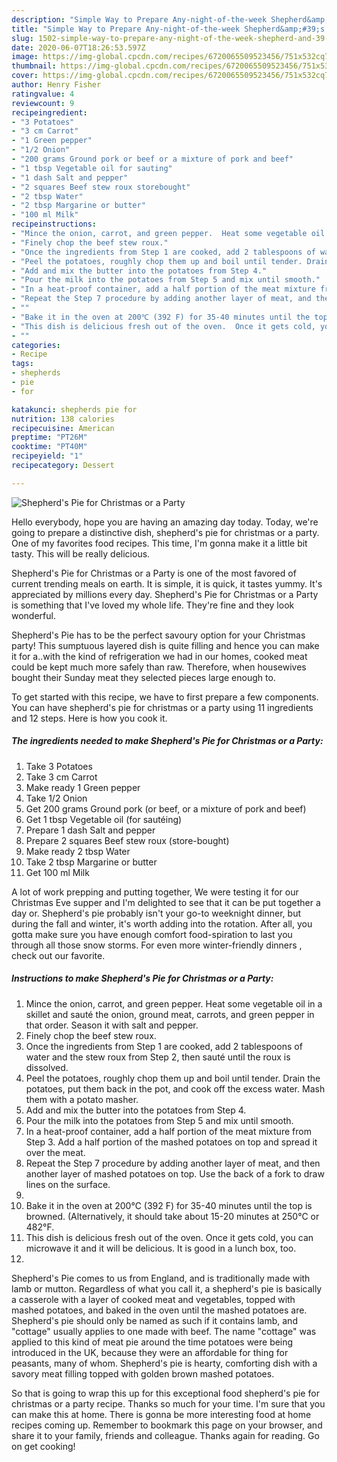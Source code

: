 ```yaml
---
description: "Simple Way to Prepare Any-night-of-the-week Shepherd&amp;#39;s Pie for Christmas or a Party"
title: "Simple Way to Prepare Any-night-of-the-week Shepherd&amp;#39;s Pie for Christmas or a Party"
slug: 1502-simple-way-to-prepare-any-night-of-the-week-shepherd-and-39-s-pie-for-christmas-or-a-party
date: 2020-06-07T18:26:53.597Z
image: https://img-global.cpcdn.com/recipes/6720065509523456/751x532cq70/shepherds-pie-for-christmas-or-a-party-recipe-main-photo.jpg
thumbnail: https://img-global.cpcdn.com/recipes/6720065509523456/751x532cq70/shepherds-pie-for-christmas-or-a-party-recipe-main-photo.jpg
cover: https://img-global.cpcdn.com/recipes/6720065509523456/751x532cq70/shepherds-pie-for-christmas-or-a-party-recipe-main-photo.jpg
author: Henry Fisher
ratingvalue: 4
reviewcount: 9
recipeingredient:
- "3 Potatoes"
- "3 cm Carrot"
- "1 Green pepper"
- "1/2 Onion"
- "200 grams Ground pork or beef or a mixture of pork and beef"
- "1 tbsp Vegetable oil for sauting"
- "1 dash Salt and pepper"
- "2 squares Beef stew roux storebought"
- "2 tbsp Water"
- "2 tbsp Margarine or butter"
- "100 ml Milk"
recipeinstructions:
- "Mince the onion, carrot, and green pepper.  Heat some vegetable oil in a skillet and sauté the onion, ground meat, carrots, and green pepper in that order.  Season it with salt and pepper."
- "Finely chop the beef stew roux."
- "Once the ingredients from Step 1 are cooked, add 2 tablespoons of water and the stew roux from Step 2, then sauté until the roux is dissolved."
- "Peel the potatoes, roughly chop them up and boil until tender. Drain the potatoes, put them back in the pot, and cook off the excess water. Mash them with a potato masher."
- "Add and mix the butter into the potatoes from Step 4."
- "Pour the milk into the potatoes from Step 5 and mix until smooth."
- "In a heat-proof container, add a half portion of the meat mixture from Step 3. Add a half portion of the mashed potatoes on top and spread it over the meat."
- "Repeat the Step 7 procedure by adding another layer of meat, and then another layer of mashed potatoes on top. Use the back of a fork to draw lines on the surface."
- ""
- "Bake it in the oven at 200℃ (392 F) for 35-40 minutes until the top is browned. (Alternatively, it should take about 15-20 minutes at 250℃ or 482°F."
- "This dish is delicious fresh out of the oven.  Once it gets cold, you can microwave it and it will be delicious. It is good in a lunch box, too."
- ""
categories:
- Recipe
tags:
- shepherds
- pie
- for

katakunci: shepherds pie for 
nutrition: 138 calories
recipecuisine: American
preptime: "PT26M"
cooktime: "PT40M"
recipeyield: "1"
recipecategory: Dessert

---
```



![Shepherd&#39;s Pie for Christmas or a Party](https://img-global.cpcdn.com/recipes/6720065509523456/751x532cq70/shepherds-pie-for-christmas-or-a-party-recipe-main-photo.jpg)

Hello everybody, hope you are having an amazing day today. Today, we're going to prepare a distinctive dish, shepherd&#39;s pie for christmas or a party. One of my favorites food recipes. This time, I'm gonna make it a little bit tasty. This will be really delicious.

Shepherd&#39;s Pie for Christmas or a Party is one of the most favored of current trending meals on earth. It is simple, it is quick, it tastes yummy. It's appreciated by millions every day. Shepherd&#39;s Pie for Christmas or a Party is something that I've loved my whole life. They're fine and they look wonderful.

Shepherd&#39;s Pie has to be the perfect savoury option for your Christmas party! This sumptuous layered dish is quite filling and hence you can make it for a..with the kind of refrigeration we had in our homes, cooked meat could be kept much more safely than raw. Therefore, when housewives bought their Sunday meat they selected pieces large enough to.


To get started with this recipe, we have to first prepare a few components. You can have shepherd&#39;s pie for christmas or a party using 11 ingredients and 12 steps. Here is how you cook it.

<!--inarticleads1-->

##### The ingredients needed to make Shepherd&#39;s Pie for Christmas or a Party:

1. Take 3 Potatoes
1. Take 3 cm Carrot
1. Make ready 1 Green pepper
1. Take 1/2 Onion
1. Get 200 grams Ground pork (or beef, or a mixture of pork and beef)
1. Get 1 tbsp Vegetable oil (for sautéing)
1. Prepare 1 dash Salt and pepper
1. Prepare 2 squares Beef stew roux (store-bought)
1. Make ready 2 tbsp Water
1. Take 2 tbsp Margarine or butter
1. Get 100 ml Milk


A lot of work prepping and putting together, We were testing it for our Christmas Eve supper and I&#39;m delighted to see that it can be put together a day or. Shepherd&#39;s pie probably isn&#39;t your go-to weeknight dinner, but during the fall and winter, it&#39;s worth adding into the rotation. After all, you gotta make sure you have enough comfort food-spiration to last you through all those snow storms. For even more winter-friendly dinners , check out our favorite. 

<!--inarticleads2-->

##### Instructions to make Shepherd&#39;s Pie for Christmas or a Party:

1. Mince the onion, carrot, and green pepper.  Heat some vegetable oil in a skillet and sauté the onion, ground meat, carrots, and green pepper in that order.  Season it with salt and pepper.
1. Finely chop the beef stew roux.
1. Once the ingredients from Step 1 are cooked, add 2 tablespoons of water and the stew roux from Step 2, then sauté until the roux is dissolved.
1. Peel the potatoes, roughly chop them up and boil until tender. Drain the potatoes, put them back in the pot, and cook off the excess water. Mash them with a potato masher.
1. Add and mix the butter into the potatoes from Step 4.
1. Pour the milk into the potatoes from Step 5 and mix until smooth.
1. In a heat-proof container, add a half portion of the meat mixture from Step 3. Add a half portion of the mashed potatoes on top and spread it over the meat.
1. Repeat the Step 7 procedure by adding another layer of meat, and then another layer of mashed potatoes on top. Use the back of a fork to draw lines on the surface.
1. 
1. Bake it in the oven at 200℃ (392 F) for 35-40 minutes until the top is browned. (Alternatively, it should take about 15-20 minutes at 250℃ or 482°F.
1. This dish is delicious fresh out of the oven.  Once it gets cold, you can microwave it and it will be delicious. It is good in a lunch box, too.
1. 


Shepherd&#39;s Pie comes to us from England, and is traditionally made with lamb or mutton. Regardless of what you call it, a shepherd&#39;s pie is basically a casserole with a layer of cooked meat and vegetables, topped with mashed potatoes, and baked in the oven until the mashed potatoes are. Shepherd&#39;s pie should only be named as such if it contains lamb, and &#34;cottage&#34; usually applies to one made with beef. The name &#34;cottage&#34; was applied to this kind of meat pie around the time potatoes were being introduced in the UK, because they were an affordable for thing for peasants, many of whom. Shepherd&#39;s pie is hearty, comforting dish with a savory meat filling topped with golden brown mashed potatoes. 

So that is going to wrap this up for this exceptional food shepherd&#39;s pie for christmas or a party recipe. Thanks so much for your time. I'm sure that you can make this at home. There is gonna be more interesting food at home recipes coming up. Remember to bookmark this page on your browser, and share it to your family, friends and colleague. Thanks again for reading. Go on get cooking!
